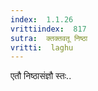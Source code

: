 ```yaml
---
index:  1.1.26
vrittiindex:  817
sutra:  क्तक्तवतू निष्ठा
vritti:  laghu 
---
```


एतौ निष्ठासंज्ञौ स्तः..

